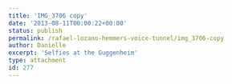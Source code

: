 ```yaml
---
title: 'IMG_3706 copy'
date: '2013-08-11T00:00:22+00:00'
status: publish
permalink: /rafael-lozano-hemmers-voice-tunnel/img_3706-copy
author: Danielle
excerpt: 'Selfies at the Guggenheim'
type: attachment
id: 277
---
```

<!DOCTYPE html PUBLIC "-//W3C//DTD HTML 4.0 Transitional//EN" "http://www.w3.org/TR/REC-html40/loose.dtd">
<?xml encoding="UTF-8">
